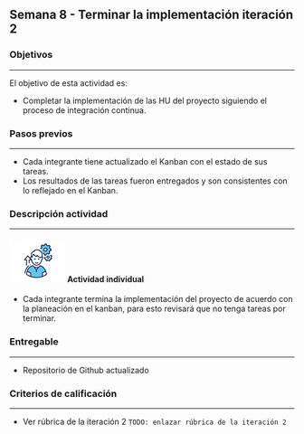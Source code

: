 ## Semana 8 - Terminar la implementación iteración 2

### Objetivos

---

El objetivo de esta actividad es:

- Completar la implementación de las HU del proyecto siguiendo el proceso de integración continua.

### Pasos previos

---

- Cada integrante tiene actualizado el Kanban con el estado de sus tareas.
- Los resultados de las tareas fueron entregados y son consistentes con lo reflejado en el Kanban.

### Descripción actividad

---

#### ![](./../../assets/images/individuo.png) Actividad individual

- Cada integrante termina la implementación del proyecto de acuerdo con la planeación en el kanban, para esto revisará que no tenga tareas por terminar.

### Entregable

---

- Repositorio de Github actualizado

### Criterios de calificación

---

- Ver rúbrica de la iteración 2 `TODO: enlazar rúbrica de la iteración 2`
